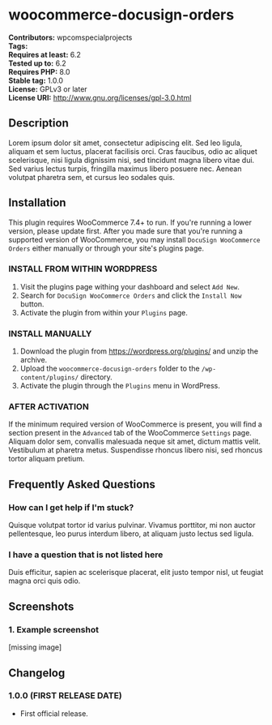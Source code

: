 # woocommerce-docusign-orders

**Contributors:** wpcomspecialprojects \
**Tags:** \
**Requires at least:** 6.2 \
**Tested up to:** 6.2 \
**Requires PHP:** 8.0 \
**Stable tag:** 1.0.0   \
**License:** GPLv3 or later \
**License URI:** http://www.gnu.org/licenses/gpl-3.0.html



## Description

Lorem ipsum dolor sit amet, consectetur adipiscing elit. Sed leo ligula, aliquam et sem luctus, placerat facilisis orci. Cras faucibus, odio ac aliquet scelerisque, nisi ligula dignissim nisi, sed tincidunt magna libero vitae dui. Sed varius lectus turpis, fringilla maximus libero posuere nec. Aenean volutpat pharetra sem, et cursus leo sodales quis.

## Installation

This plugin requires WooCommerce 7.4+ to run. If you're running a lower version, please update first. After you made sure that you're running a supported version of WooCommerce, you may install `DocuSign WooCommerce Orders` either manually or through your site's plugins page.

### INSTALL FROM WITHIN WORDPRESS

1. Visit the plugins page withing your dashboard and select `Add New`.
1. Search for `DocuSign WooCommerce Orders` and click the `Install Now` button.
1. Activate the plugin from within your `Plugins` page.

### INSTALL MANUALLY

1. Download the plugin from https://wordpress.org/plugins/ and unzip the archive.
1. Upload the `woocommerce-docusign-orders` folder to the `/wp-content/plugins/` directory.
1. Activate the plugin through the `Plugins` menu in WordPress.

### AFTER ACTIVATION

If the minimum required version of WooCommerce is present, you will find a section present in the `Advanced` tab of the WooCommerce `Settings` page. Aliquam dolor sem, convallis malesuada neque sit amet, dictum mattis velit. Vestibulum at pharetra metus. Suspendisse rhoncus libero nisi, sed rhoncus tortor aliquam pretium.

## Frequently Asked Questions

### How can I get help if I'm stuck?

Quisque volutpat tortor id varius pulvinar. Vivamus porttitor, mi non auctor pellentesque, leo purus interdum libero, at aliquam justo lectus sed ligula.

### I have a question that is not listed here

Duis efficitur, sapien ac scelerisque placerat, elit justo tempor nisl, ut feugiat magna orci quis odio.

## Screenshots

### 1. Example screenshot

[missing image]

## Changelog

### 1.0.0 (FIRST RELEASE DATE)

* First official release.

